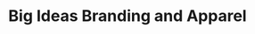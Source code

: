 ---
title: "Big Ideas Branding and Apparel"
url: /lancaster/big-ideas-branding-and-apparel/
shop: clothes
---